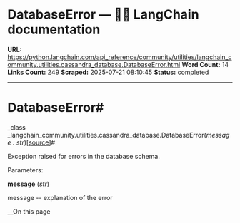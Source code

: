 # DatabaseError — 🦜🔗 LangChain  documentation

**URL:** https://python.langchain.com/api_reference/community/utilities/langchain_community.utilities.cassandra_database.DatabaseError.html
**Word Count:** 14
**Links Count:** 249
**Scraped:** 2025-07-21 08:10:45
**Status:** completed

---

# DatabaseError\#

_class _langchain\_community.utilities.cassandra\_database.DatabaseError\(_message : str_\)[\[source\]](https://python.langchain.com/api_reference/_modules/langchain_community/utilities/cassandra_database.html#DatabaseError)\#     

Exception raised for errors in the database schema.

Parameters:     

**message** \(_str_\)

message \-- explanation of the error     

__On this page